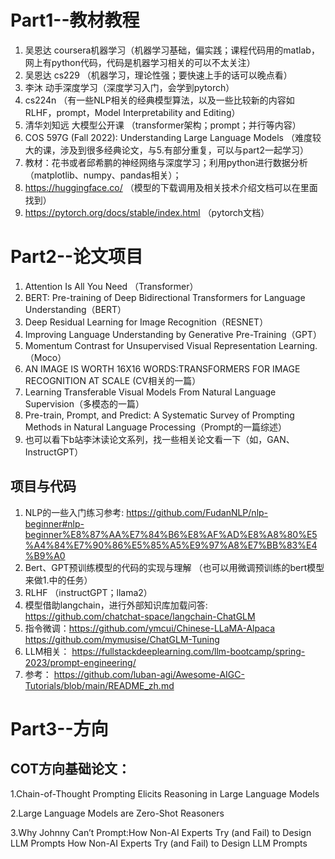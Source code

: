 # Part1--教材教程
1. 吴恩达 coursera机器学习（机器学习基础，偏实践；课程代码用的matlab，网上有python代码，代码是机器学习相关的可以不太关注）
2. 吴恩达 cs229 （机器学习，理论性强；要快速上手的话可以晚点看）
3. 李沐  动手深度学习（深度学习入门，会学到pytorch）
4. cs224n （有一些NLP相关的经典模型算法，以及一些比较新的内容如RLHF，prompt，Model Interpretability and Editing）
5. 清华刘知远 大模型公开课 （transformer架构；prompt；并行等内容）
6. COS 597G (Fall 2022): Understanding Large Language Models （难度较大的课，涉及到很多经典论文，与5.有部分重复，可以与part2一起学习）
7. 教材：花书或者邱希鹏的神经网络与深度学习；利用python进行数据分析（matplotlib、numpy、pandas相关）；
8. https://huggingface.co/  （模型的下载调用及相关技术介绍文档可以在里面找到）
9. https://pytorch.org/docs/stable/index.html   （pytorch文档）

# Part2--论文项目
1. Attention Is All You Need （Transformer）
2. BERT: Pre-training of Deep Bidirectional Transformers for Language Understanding（BERT）
3. Deep Residual Learning for Image Recognition（RESNET）
4. Improving Language Understanding by Generative Pre-Training（GPT）
5. Momentum Contrast for Unsupervised Visual Representation Learning. （Moco）
6. AN IMAGE IS WORTH 16X16 WORDS:TRANSFORMERS FOR IMAGE RECOGNITION AT SCALE (CV相关的一篇）
7. Learning Transferable Visual Models From Natural Language Supervision（多模态的一篇）
8. Pre-train, Prompt, and Predict: A Systematic Survey of Prompting Methods in Natural Language Processing（Prompt的一篇综述）
9. 也可以看下b站李沐读论文系列，找一些相关论文看一下（如，GAN、InstructGPT）

    
## 项目与代码
1. NLP的一些入门练习参考: https://github.com/FudanNLP/nlp-beginner#nlp-beginner%E8%87%AA%E7%84%B6%E8%AF%AD%E8%A8%80%E5%A4%84%E7%90%86%E5%85%A5%E9%97%A8%E7%BB%83%E4%B9%A0
2. Bert、GPT预训练模型的代码的实现与理解 （也可以用微调预训练的bert模型来做1.中的任务）
3. RLHF （instructGPT；llama2）
4. 模型借助langchain，进行外部知识库加载问答: https://github.com/chatchat-space/langchain-ChatGLM
5. 指令微调：https://github.com/ymcui/Chinese-LLaMA-Alpaca   https://github.com/mymusise/ChatGLM-Tuning
6. LLM相关： https://fullstackdeeplearning.com/llm-bootcamp/spring-2023/prompt-engineering/
7. 参考： https://github.com/luban-agi/Awesome-AIGC-Tutorials/blob/main/README_zh.md

# Part3--方向
## COT方向基础论文：
1.Chain-of-Thought Prompting Elicits Reasoning in Large Language Models

2.Large Language Models are Zero-Shot Reasoners

3.Why Johnny Can’t Prompt:How Non-AI Experts Try (and Fail) to Design LLM Prompts How Non-AI Experts Try (and Fail) to Design LLM Prompts
